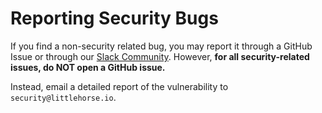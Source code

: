 # Reporting Security Bugs

If you find a non-security related bug, you may report it through a GitHub Issue or through our [Slack Community](https://launchpass.com/littlehorsecommunity). However, **for all security-related issues, do NOT open a GitHub issue.**

Instead, email a detailed report of the vulnerability to `security@littlehorse.io`.
